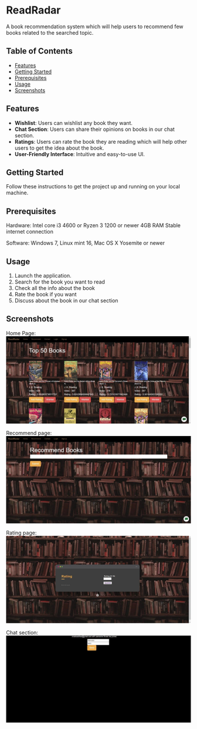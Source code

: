 # ReadRadar

A book recommendation system which will help users to recommend few books related to the searched topic.

## Table of Contents

- [Features](#features)
- [Getting Started](#getting-started)
- [Prerequisites](#prerequisites)
- [Usage](#usage)
- [Screenshots](#screenshots)


## Features

- **Wishlist**: Users can wishlist any book they want.
- **Chat Section**: Users can share their opinions on books in our chat section.
- **Ratings**: Users can rate the book they are reading which will help other users to get the idea about the book.
- **User-Friendly Interface**: Intuitive and easy-to-use UI.

## Getting Started

Follow these instructions to get the project up and running on your local machine.

## Prerequisites

Hardware:
Intel core i3 4600 or Ryzen 3 1200 or newer
4GB RAM
Stable internet connection

Software:
Windows 7,  Linux mint 16,  Mac OS X Yosemite or newer


## Usage

1. Launch the application.
2. Search for the book you want to read
3. Check all the info about the book
4. Rate the book if you want
5. Discuss about the book in our chat section



## Screenshots
Home Page:
![image](1.jpg)

Recommend page:
![image](2.jpg)

Rating page:
![image](3.jpg)

Chat section:
![image](4.jpg)
